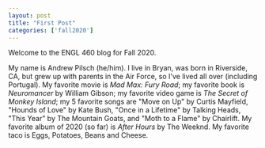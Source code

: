 ```yaml
---
layout: post
title: "First Post"
categories: ['fall2020']
---
```

Welcome to the ENGL 460 blog for Fall 2020.

My name is Andrew Pilsch (he/him). I live in Bryan, was born in Riverside, CA, but grew up with parents in the Air Force, so I've lived all over (including Portugal). My favorite movie is *Mad Max: Fury Road*; my favorite book is *Neuromancer* by William Gibson; my favorite video game is *The Secret of Monkey Island*; my 5 favorite songs are "Move on Up" by Curtis Mayfield, "Hounds of Love" by Kate Bush, "Once in a Lifetime" by Talking Heads, "This Year" by The Mountain Goats, and "Moth to a Flame" by Chairlift. My favorite album of 2020 (so far) is *After Hours* by The Weeknd. My favorite taco is Eggs, Potatoes, Beans and Cheese.
